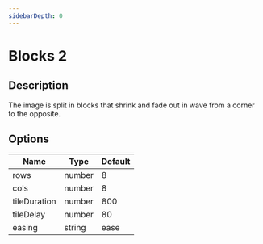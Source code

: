 ```yaml
---
sidebarDepth: 0
---
```


# Blocks 2

## Description

The image is split in blocks that shrink and fade out in wave from a corner to the opposite.

## Options

| Name | Type | Default |
|------|------|---------|
| rows | number | 8 |
| cols | number | 8 |
| tileDuration | number | 800 |
| tileDelay | number | 80 |
| easing | string | ease |
